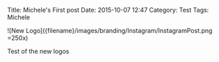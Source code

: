 Title: Michele's First post
Date: 2015-10-07 12:47 
Category: Test
Tags: Michele

![New Logo]({filename}/images/branding/Instagram/InstagramPost.png =250x)

Test of the new logos
